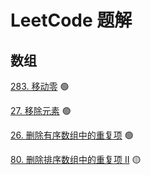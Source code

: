 # LeetCode 题解

## 数组

[283. 移动零](/array/283.md) 🟢

[27. 移除元素](/array/27.md) 🟢

[26. 删除有序数组中的重复项](/array/26.md) 🟢

[80. 删除排序数组中的重复项 II](/array/80.md) 🟡

